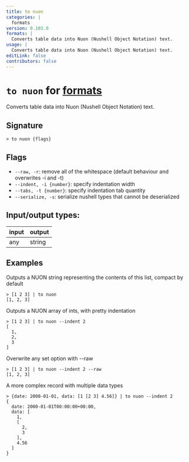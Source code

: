 ```yaml
---
title: to nuon
categories: |
  formats
version: 0.103.0
formats: |
  Converts table data into Nuon (Nushell Object Notation) text.
usage: |
  Converts table data into Nuon (Nushell Object Notation) text.
editLink: false
contributors: false
---
```

<!-- This file is automatically generated. Please edit the command in https://github.com/nushell/nushell instead. -->

# `to nuon` for [formats](/commands/categories/formats.md)

<div class='command-title'>Converts table data into Nuon (Nushell Object Notation) text.</div>

## Signature

```> to nuon {flags} ```

## Flags

 -  `--raw, -r`: remove all of the whitespace (default behaviour and overwrites -i and -t)
 -  `--indent, -i {number}`: specify indentation width
 -  `--tabs, -t {number}`: specify indentation tab quantity
 -  `--serialize, -s`: serialize nushell types that cannot be deserialized


## Input/output types:

| input | output |
| ----- | ------ |
| any   | string |

## Examples

Outputs a NUON string representing the contents of this list, compact by default
```nu
> [1 2 3] | to nuon
[1, 2, 3]
```

Outputs a NUON array of ints, with pretty indentation
```nu
> [1 2 3] | to nuon --indent 2
[
  1,
  2,
  3
]
```

Overwrite any set option with --raw
```nu
> [1 2 3] | to nuon --indent 2 --raw
[1, 2, 3]
```

A more complex record with multiple data types
```nu
> {date: 2000-01-01, data: [1 [2 3] 4.56]} | to nuon --indent 2
{
  date: 2000-01-01T00:00:00+00:00,
  data: [
    1,
    [
      2,
      3
    ],
    4.56
  ]
}
```
